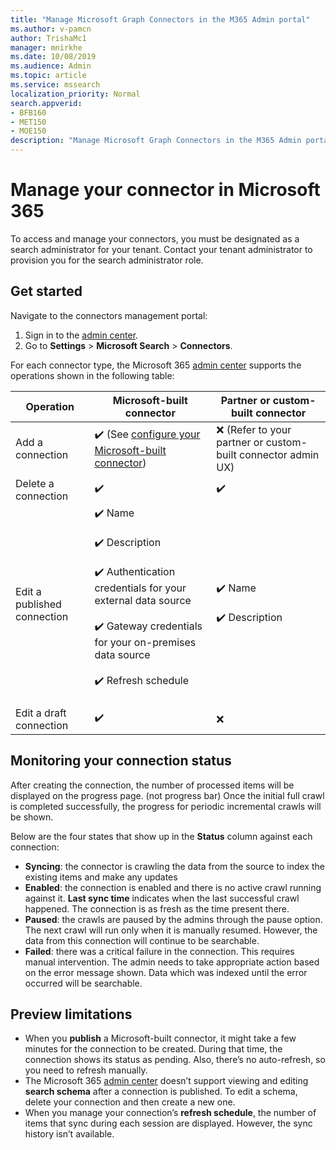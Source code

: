 ```yaml
---
title: "Manage Microsoft Graph Connectors in the M365 Admin portal"
ms.author: v-pamcn
author: TrishaMc1
manager: mnirkhe
ms.date: 10/08/2019
ms.audience: Admin
ms.topic: article
ms.service: mssearch
localization_priority: Normal
search.appverid:
- BFB160
- MET150
- MOE150
description: "Manage Microsoft Graph Connectors in the M365 Admin portal."
---
```


# Manage your connector in Microsoft 365 
To access and manage your connectors, you must be designated as a search administrator for your tenant. Contact your tenant administrator to provision you for the search administrator role.

## Get started
Navigate to the connectors management portal:
1.	Sign in to the [admin center](https://admin.microsoft.com).
2.	Go to **Settings** > **Microsoft Search** > **Connectors**.

For each connector type, the Microsoft 365 [admin center](https://admin.microsoft.com) supports the operations shown in the following table:

**Operation** | **Microsoft-built connector** | **Partner or custom-built connector**
--- | --- | ---
Add a connection | :heavy_check_mark: (See [configure your Microsoft-built connector](configure-connector.md)) | :x: (Refer to your partner or custom-built connector admin UX)
Delete a connection | :heavy_check_mark: | :heavy_check_mark:
Edit a published connection | :heavy_check_mark: Name<br></br> :heavy_check_mark: Description<br></br> :heavy_check_mark: Authentication credentials for your external data source<br></br> :heavy_check_mark: Gateway credentials for your on-premises data source<br></br> :heavy_check_mark: Refresh schedule<br></br> | :heavy_check_mark: Name<br></br> :heavy_check_mark: Description
Edit a draft connection | :heavy_check_mark: | :x:

## Monitoring your connection status
After creating the connection, the number of processed items will be displayed on the progress page.  (not progress bar) Once the initial full crawl is completed successfully, the progress for periodic incremental crawls will be shown.

Below are the four states that show up in the **Status** column against each connection:
* **Syncing**: the connector is crawling the data from the source to index the existing items and make any updates
* **Enabled**: the connection is enabled and there is no active crawl running against it. **Last sync time** indicates when the last successful crawl happened. The connection is as fresh as the time present there.
* **Paused**: the crawls are paused by the admins through the pause option. The next crawl will run only when it is manually resumed. However, the data from this connection will continue to be searchable.
* **Failed**: there was a critical failure in the connection. This requires manual intervention. The admin needs to take appropriate action based on the error message shown. Data which was indexed until the error occurred will be searchable.

## Preview limitations
* When you **publish** a Microsoft-built connector, it might take a few minutes for the connection to be created. During that time, the connection shows its status as pending. Also, there’s no auto-refresh, so you need to refresh manually.
* The Microsoft 365 [admin center](https://admin.microsoft.com) doesn’t support viewing and editing **search schema** after a connection is published. To edit a schema, delete your connection and then create a new one.
* When you manage your connection’s **refresh schedule**, the number of items that sync during each session are displayed. However, the sync history isn’t available.
